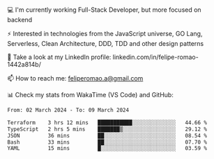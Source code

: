 💻 I'm currently working Full-Stack Developer, but more focused on backend

⚡ Interested in technologies from the JavaScript universe, GO Lang, Serverless, Clean Architecture, DDD, TDD and other design patterns

👥 Take a look at my LinkedIn profile: linkedin.com/in/felipe-romao-1442a814b/

📫 How to reach me: feliperomao.a@gmail.com

📊 Check my stats from WakaTime (VS Code) and GitHub:

<!--START_SECTION:waka-->

```txt
From: 02 March 2024 - To: 09 March 2024

Terraform    3 hrs 12 mins   ███████████░░░░░░░░░░░░░░   44.66 %
TypeScript   2 hrs 5 mins    ███████▒░░░░░░░░░░░░░░░░░   29.12 %
JSON         36 mins         ██░░░░░░░░░░░░░░░░░░░░░░░   08.54 %
Bash         33 mins         ██░░░░░░░░░░░░░░░░░░░░░░░   07.70 %
YAML         15 mins         █░░░░░░░░░░░░░░░░░░░░░░░░   03.59 %
```

<!--END_SECTION:waka-->
